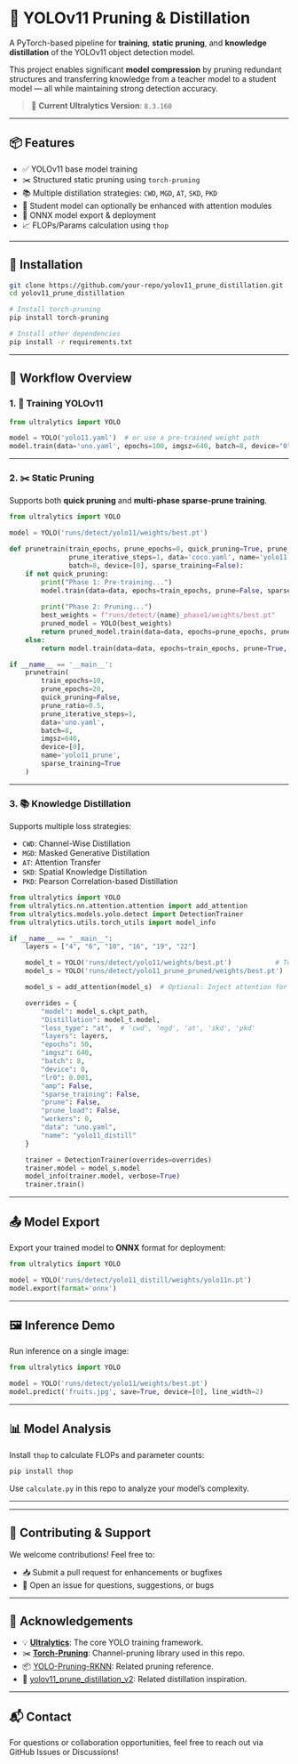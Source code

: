 # 🦾 YOLOv11 Pruning & Distillation

A PyTorch-based pipeline for **training**, **static pruning**, and **knowledge distillation** of the YOLOv11 object detection model.

This project enables significant **model compression** by pruning redundant structures and transferring knowledge from a teacher model to a student model — all while maintaining strong detection accuracy.

> 📌 **Current Ultralytics Version**: `8.3.160`

------

## 📦 Features

- ✅ YOLOv11 base model training
- ✂️ Structured static pruning using `torch-pruning`
- 📚 Multiple distillation strategies: `CWD`, `MGD`, `AT`, `SKD`, `PKD`
- 🧠 Student model can optionally be enhanced with attention modules
- 🔌 ONNX model export & deployment
- 📈 FLOPs/Params calculation using `thop`

------

## 🔧 Installation

```sh
git clone https://github.com/your-repo/yolov11_prune_distillation.git
cd yolov11_prune_distillation

# Install torch-pruning
pip install torch-pruning

# Install other dependencies
pip install -r requirements.txt
```

------

## 🚂 Workflow Overview

### 1. 🔁 Training YOLOv11

```python
from ultralytics import YOLO

model = YOLO('yolo11.yaml')  # or use a pre-trained weight path
model.train(data='uno.yaml', epochs=100, imgsz=640, batch=8, device="0", name='yolo11')
```

------

### 2. ✂️ Static Pruning

Supports both **quick pruning** and **multi-phase sparse-prune training**.

```python
from ultralytics import YOLO

model = YOLO('runs/detect/yolo11/weights/best.pt')

def prunetrain(train_epochs, prune_epochs=0, quick_pruning=True, prune_ratio=0.5, 
               prune_iterative_steps=1, data='coco.yaml', name='yolo11', imgsz=640, 
               batch=8, device=[0], sparse_training=False):
    if not quick_pruning:
        print("Phase 1: Pre-training...")
        model.train(data=data, epochs=train_epochs, prune=False, sparse_training=sparse_training)
        
        print("Phase 2: Pruning...")
        best_weights = f"runs/detect/{name}_phase1/weights/best.pt"
        pruned_model = YOLO(best_weights)
        return pruned_model.train(data=data, epochs=prune_epochs, prune=True, prune_ratio=prune_ratio)
    else:
        return model.train(data=data, epochs=train_epochs, prune=True, prune_ratio=prune_ratio)

if __name__ == '__main__':
    prunetrain(
        train_epochs=10, 
        prune_epochs=20, 
        quick_pruning=False,
        prune_ratio=0.5,
        prune_iterative_steps=1,
        data='uno.yaml',
        batch=8,
        imgsz=640,
        device=[0],
        name='yolo11_prune',
        sparse_training=True
    )
```

------

### 3. 📚 Knowledge Distillation

Supports multiple loss strategies:

- `CWD`: Channel-Wise Distillation
- `MGD`: Masked Generative Distillation
- `AT`: Attention Transfer
- `SKD`: Spatial Knowledge Distillation
- `PKD`: Pearson Correlation-based Distillation

```python
from ultralytics import YOLO
from ultralytics.nn.attention.attention import add_attention
from ultralytics.models.yolo.detect import DetectionTrainer
from ultralytics.utils.torch_utils import model_info

if __name__ == "__main__":
    layers = ["4", "6", "10", "16", "19", "22"]

    model_t = YOLO('runs/detect/yolo11/weights/best.pt')           # Teacher
    model_s = YOLO('runs/detect/yolo11_prune_pruned/weights/best.pt')  # Student

    model_s = add_attention(model_s)  # Optional: Inject attention for better distillation

    overrides = {
        "model": model_s.ckpt_path,
        "Distillation": model_t.model,
        "loss_type": "at",  # 'cwd', 'mgd', 'at', 'skd', 'pkd'
        "layers": layers,
        "epochs": 50,
        "imgsz": 640,
        "batch": 8,
        "device": 0,
        "lr0": 0.001,
        "amp": False,
        "sparse_training": False,
        "prune": False,
        "prune_load": False,
        "workers": 0,
        "data": "uno.yaml",
        "name": "yolo11_distill"
    }

    trainer = DetectionTrainer(overrides=overrides)
    trainer.model = model_s.model
    model_info(trainer.model, verbose=True)
    trainer.train()
```

------

## 📤 Model Export

Export your trained model to **ONNX** format for deployment:

```python
from ultralytics import YOLO

model = YOLO('runs/detect/yolo11_distill/weights/yolo11n.pt')
model.export(format='onnx')
```

------

## 🖼️ Inference Demo

Run inference on a single image:

```python
from ultralytics import YOLO

model = YOLO('runs/detect/yolo11/weights/best.pt')
model.predict('fruits.jpg', save=True, device=[0], line_width=2)
```

------

## 📊 Model Analysis

Install `thop` to calculate FLOPs and parameter counts:

```python
pip install thop
```

Use `calculate.py` in this repo to analyze your model’s complexity.

------

------

## 🤝 Contributing & Support

We welcome contributions! Feel free to:

- 📥 Submit a pull request for enhancements or bugfixes
- 📩 Open an issue for questions, suggestions, or bugs

------

## 🙏 Acknowledgements

- 💡 [**Ultralytics**](https://github.com/ultralytics/ultralytics): The core YOLO training framework.
- ✂️ [**Torch-Pruning**](https://github.com/VainF/Torch-Pruning): Channel-pruning library used in this repo.
- 📦 [YOLO-Pruning-RKNN](https://github.com/heyongxin233/YOLO-Pruning-RKNN): Related pruning reference.
- 🔁 [yolov11_prune_distillation_v2](https://github.com/garlic-byte/yolov11_prune_distillation_v2): Related distillation inspiration.

------

## 📬 Contact

For questions or collaboration opportunities, feel free to reach out via GitHub Issues or Discussions!
